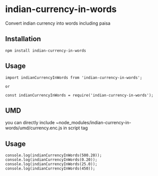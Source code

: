 # indian-currency-in-words
Convert indian currency into words including paisa

## Installation
```
npm install indian-currency-in-words
```

## Usage
```
import indianCurrencyInWords from 'indian-currency-in-words';

or

const indianCurrencyInWords = require('indian-currency-in-words');
```
## UMD
you can directly include ~node_modules/indian-currency-in-words/umd/currency.enc.js in script tag

## Usage
```
console.log(indianCurrencyInWords(500.20));
console.log(indianCurrencyInWords(0.20));
console.log(indianCurrencyInWords(25.0));
console.log(indianCurrencyInWords(450));
```
